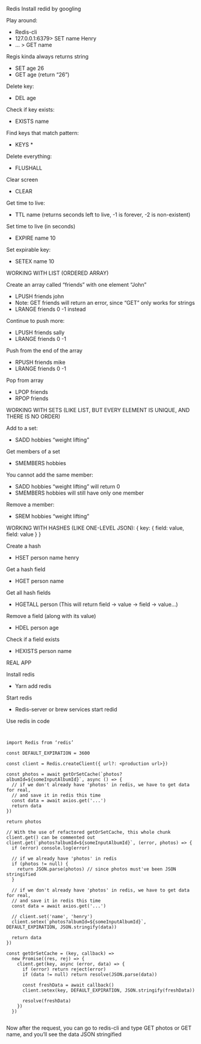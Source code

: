 Redis
Install redid by googling

Play around:

- Redis-cli
- 127.0.0.1:6379> SET name Henry
- … > GET name

Regis kinda always returns string

- SET age 26
- GET age (return “26”)

Delete key:

- DEL age

Check if key exists:

- EXISTS name

Find keys that match pattern:

- KEYS \*

Delete everything:

- FLUSHALL

Clear screen

- CLEAR

Get time to live:

- TTL name (returns seconds left to live, -1 is forever, -2 is non-existent)

Set time to live (in seconds)

- EXPIRE name 10

Set expirable key:

- SETEX name 10

WORKING WITH LIST (ORDERED ARRAY)

Create an array called “friends” with one element “John”

- LPUSH friends john
- Note: GET friends will return an error, since “GET” only works for strings
- LRANGE friends 0 -1 instead

Continue to push more:

- LPUSH friends sally
- LRANGE friends 0 -1

Push from the end of the array

- RPUSH friends mike
- LRANGE friends 0 -1

Pop from array

- LPOP friends
- RPOP friends

WORKING WITH SETS (LIKE LIST, BUT EVERY ELEMENT IS UNIQUE, AND THERE IS NO ORDER)

Add to a set:

- SADD hobbies “weight lifting”

Get members of a set

- SMEMBERS hobbies

You cannot add the same member:

- SADD hobbies “weight lifting” will return 0
- SMEMBERS hobbies will still have only one member

Remove a member:

- SREM hobbies “weight lifting”

WORKING WITH HASHES (LIKE ONE-LEVEL JSON): { key: { field: value, field: value } }

Create a hash

- HSET person name henry

Get a hash field

- HGET person name

Get all hash fields

- HGETALL person (This will return field -> value -> field -> value…)

Remove a field (along with its value)

- HDEL person age

Check if a field exists

- HEXISTS person name

REAL APP

Install redis

- Yarn add redis

Start redis

- Redis-server or brew services start redid

Use redis in code

```


import Redis from ‘redis’

const DEFAULT_EXPIRATION = 3600

const client = Redis.createClient({ url?: <production url>})

const photos = await getOrSetCache(`photos?albumId=${someInputAlbumId}`, async () => {
  // if we don't already have 'photos' in redis, we have to get data for real,
  // and save it in redis this time
  const data = await axios.get('...')
  return data
})

return photos

// With the use of refactored getOrSetCache, this whole chunk client.get() can be commented out
client.get(`photos?albumId=${someInputAlbumId}`, (error, photos) => {
  if (error) console.log(error)

  // if we already have 'photos' in redis
  if (photos != null) {
    return JSON.parse(photos) // since photos must've been JSON stringified
  }

  // if we don't already have 'photos' in redis, we have to get data for real,
  // and save it in redis this time
  const data = await axios.get('...')

  // client.set('name', 'henry')
  client.setex(`photos?albumId=${someInputAlbumId}`, DEFAULT_EXPIRATION, JSON.stringify(data))

  return data
})

const getOrSetCache = (key, callback) =>
  new Promise((res, rej) => {
    client.get(key, async (error, data) => {
      if (error) return reject(error)
      if (data != null) return resolve(JSON.parse(data))

      const freshData = await callback()
      client.setex(key, DEFAULT_EXPIRATION, JSON.stringify(freshData))

      resolve(freshData)
    })
  })


```

Now after the request, you can go to redis-cli and type GET photos or GET name, and you’ll see the data JSON stringified
